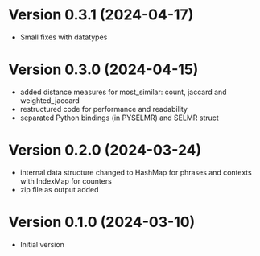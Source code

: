 Version 0.3.1 (2024-04-17)
==========================

- Small fixes with datatypes

Version 0.3.0 (2024-04-15)
==========================

- added distance measures for most_similar: count, jaccard and weighted_jaccard
- restructured code for performance and readability
- separated Python bindings (in PYSELMR) and SELMR struct

Version 0.2.0 (2024-03-24)
==========================

- internal data structure changed to HashMap for phrases and contexts with IndexMap for counters
- zip file as output added

Version 0.1.0 (2024-03-10)
==========================

- Initial version
